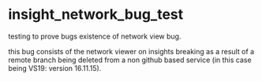 # insight_network_bug_test
testing to prove bugs existence of network view bug.

this bug consists of the network viewer on insights breaking as a result of a remote branch being deleted from a non github based service (in this case being VS19: version 16.11.15).